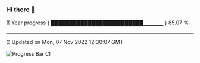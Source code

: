 ### Hi there 👋

⏳ Year progress { █████████████████████████▁▁▁▁▁ } 85.07 %

---

⏰ Updated on Mon, 07 Nov 2022 12:30:07 GMT

![Progress Bar CI](https://github.com/liununu/liununu/workflows/Progress%20Bar%20CI/badge.svg)
